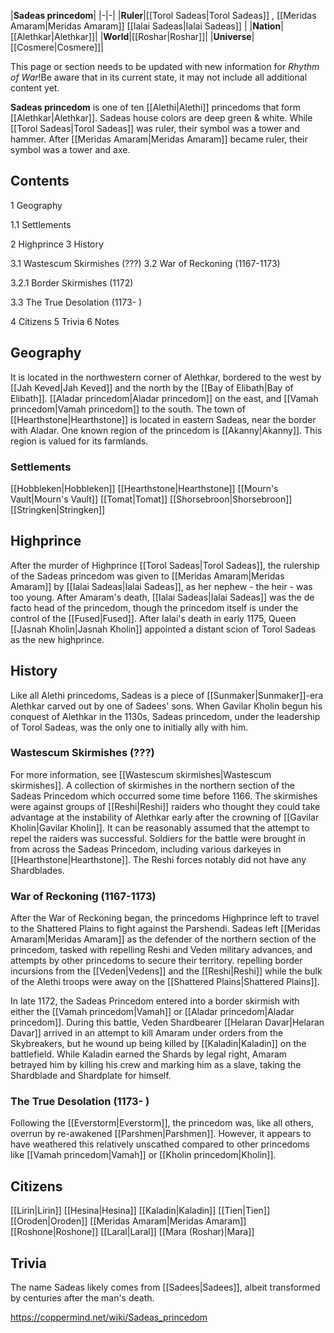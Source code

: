 |**Sadeas princedom**|
|-|-|
|**Ruler**|[[Torol Sadeas\|Torol Sadeas]] , [[Meridas Amaram\|Meridas Amaram]] [[Ialai Sadeas\|Ialai Sadeas]] |
|**Nation**|[[Alethkar\|Alethkar]]|
|**World**|[[Roshar\|Roshar]]|
|**Universe**|[[Cosmere\|Cosmere]]|

This page or section needs to be updated with new information for *Rhythm of War*!Be aware that in its current state, it may not include all additional content yet.

**Sadeas princedom** is one of ten [[Alethi\|Alethi]] princedoms that form [[Alethkar\|Alethkar]]. Sadeas house colors are deep green & white. While [[Torol Sadeas\|Torol Sadeas]] was ruler, their symbol was a tower and hammer. After [[Meridas Amaram\|Meridas Amaram]] became ruler, their symbol was a tower and axe.

## Contents

1 Geography

1.1 Settlements


2 Highprince
3 History

3.1 Wastescum Skirmishes (???)
3.2 War of Reckoning (1167-1173)

3.2.1 Border Skirmishes (1172)


3.3 The True Desolation (1173- )


4 Citizens
5 Trivia
6 Notes


## Geography
It is located in the northwestern corner of Alethkar, bordered to the west by [[Jah Keved\|Jah Keved]] and the north by the [[Bay of Elibath\|Bay of Elibath]]. [[Aladar princedom\|Aladar princedom]] on the east, and [[Vamah princedom\|Vamah princedom]] to the south. The town of [[Hearthstone\|Hearthstone]] is located in eastern Sadeas, near the border with Aladar.
One known region of the princedom is [[Akanny\|Akanny]]. This region is valued for its farmlands.

### Settlements
[[Hobbleken\|Hobbleken]]
[[Hearthstone\|Hearthstone]]
[[Mourn's Vault\|Mourn's Vault]]
[[Tomat\|Tomat]]
[[Shorsebroon\|Shorsebroon]]
[[Stringken\|Stringken]]
## Highprince
After the murder of Highprince [[Torol Sadeas\|Torol Sadeas]], the rulership of the Sadeas princedom was given to [[Meridas Amaram\|Meridas Amaram]] by [[Ialai Sadeas\|Ialai Sadeas]], as her nephew - the heir - was too young. After Amaram's death, [[Ialai Sadeas\|Ialai Sadeas]] was the de facto head of the princedom, though the princedom itself is under the control of the [[Fused\|Fused]]. After Ialai's death in early 1175, Queen [[Jasnah Kholin\|Jasnah Kholin]] appointed a distant scion of Torol Sadeas as the new highprince.

## History
Like all Alethi princedoms, Sadeas is a piece of [[Sunmaker\|Sunmaker]]-era Alethkar carved out by one of Sadees' sons. When Gavilar Kholin begun his conquest of Alethkar in the 1130s, Sadeas princedom, under the leadership of Torol Sadeas, was the only one to initially ally with him.

### Wastescum Skirmishes (???)
For more information, see [[Wastescum skirmishes\|Wastescum skirmishes]].
A collection of skirmishes in the northern section of the Sadeas Princedom which occurred some time before 1166. The skirmishes were against groups of [[Reshi\|Reshi]] raiders who thought they could take advantage at the instability of Alethkar early after the crowning of [[Gavilar Kholin\|Gavilar Kholin]]. It can be reasonably assumed that the attempt to repel the raiders was successful.
Soldiers for the battle were brought in from across the Sadeas Princedom, including various darkeyes in [[Hearthstone\|Hearthstone]]. The Reshi forces notably did not have any Shardblades.

### War of Reckoning (1167-1173)
After the War of Reckoning began, the princedoms Highprince left to travel to the Shattered Plains to fight against the Parshendi. Sadeas left [[Meridas Amaram\|Meridas Amaram]] as the defender of the northern section of the princedom, tasked with repelling Reshi and Veden military advances, and attempts by other princedoms to secure their territory. repelling border incursions from the [[Veden\|Vedens]] and the [[Reshi\|Reshi]] while the bulk of the Alethi troops were away on the [[Shattered Plains\|Shattered Plains]].


In late 1172, the Sadeas Princedom entered into a border skirmish with either the [[Vamah princedom\|Vamah]] or [[Aladar princedom\|Aladar princedom]]. During this battle, Veden Shardbearer [[Helaran Davar\|Helaran Davar]] arrived in an attempt to kill Amaram under orders from the Skybreakers, but he wound up being killed by [[Kaladin\|Kaladin]] on the battlefield. While Kaladin earned the Shards by legal right, Amaram betrayed him by killing his crew and marking him as a slave, taking the Shardblade and Shardplate for himself.

### The True Desolation (1173- )
Following the [[Everstorm\|Everstorm]], the princedom was, like all others, overrun by re-awakened [[Parshmen\|Parshmen]]. However, it appears to have weathered this relatively unscathed compared to other princedoms like [[Vamah princedom\|Vamah]] or [[Kholin princedom\|Kholin]].


## Citizens

[[Lirin\|Lirin]]
[[Hesina\|Hesina]]
[[Kaladin\|Kaladin]]
[[Tien\|Tien]]
[[Oroden\|Oroden]]
[[Meridas Amaram\|Meridas Amaram]]
[[Roshone\|Roshone]]
[[Laral\|Laral]]
[[Mara (Roshar)\|Mara]]

## Trivia
The name Sadeas likely comes from [[Sadees\|Sadees]], albeit transformed by centuries after the man's death.


https://coppermind.net/wiki/Sadeas_princedom